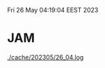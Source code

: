 Fri 26 May 04:19:04 EEST 2023
# JAM
<a href='./cache/202305/26_04.log'>./cache/202305/26_04.log</a>
